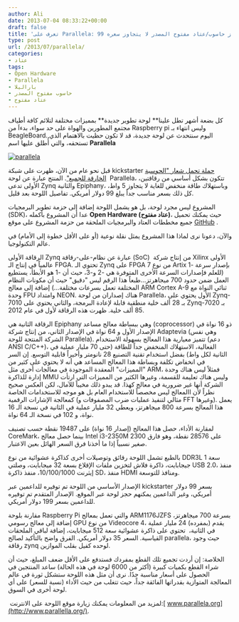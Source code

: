 ```yaml
---
author: Ali
date: 2013-07-04 08:33:22+00:00
draft: false
title: 'تعرف على Parallela: جهاز حاسوب/عتاد مفتوح المصدر لا يتجاوز سعره 99$'
type: post
url: /2013/07/parallela/
categories:
- عتاد
tags:
- Open Hardware
- Parallela
- باراليلا
- حاسوب مفتوح المصدر
- عتاد مفتوح
---
```


كل بضعة أشهر تطل علينا** لوحة تطوير جديدة** بمميزات مختلفة لتلائم كافة أطياف مجتمع المطورين والهواة على حد سواء، بدءاَ من Raspberry pi وليس انتهاء بـ BeagleBoard. اليوم سنتحدث عن لوحة جديدة، قد لا تكون حظيت بالاهتمام الذي تستحقه، والتي أُطلق عليها اسم **Parallela**




[![parallela](http://www.it-scoop.com/wp-content/uploads/2013/07/parallela.jpg)
](http://www.it-scoop.com/wp-content/uploads/2013/07/parallela.jpg)




قبل نحو عام من الآن، ظهرت على شبكة kickstarter [حملة تحمل شعار "الحوسبة الخارقة للجميع"](http://www.kickstarter.com/projects/adapteva/parallella-a-supercomputer-for-everyone). المنتج عبارة عن لوحة  Parallela، تتكون بشكل أساسي من رقاقتين، الأولى تدعى Zynq والثانية Epiphany، وباستهلاك طاقة منخفض للغاية لا يتجاوز 5 واط، كل ذلك بسعر مناسب جداً يبلغ 99 دولار أمريكي. تفاصيل اللوحة بعد قليل.




المشروع ليس مجرد لوحة، بل هو يشمل اللوحة إضافة إلى حزمة تطوير البرمجيات (SDK)، عدا أن المشروع بأكمله **Open Hardware (عتاد مفتوح)**، حيث يمكنك تحميل جميع مخططات العتاد والبرمجيات الملحقة من حزمة المشروع على موقع [GitHub](https://github.com/parallella/parallella-hw) .




والآن، دعونا نرى لماذا هذا المشروع يمثل نقلة نوعية (أو على الأقل خطوة إلى الأمام) في عالم التكنولوجيا.




الرقاقة الأولى Zynq عبارة عن نظام-على-رقاقة (SoC)  من إنتاج شركة Xilinx الأولى عالمياً في إنتاج الـ FPGA. تحتوي الـ Zynq على FPGA من نوع 7 Artix بإصدار سرعة -1 (للعلم فإصدارات السرعة الأخرى المتوفرة هي -2 و-3، حيث أن -1 هو الأبطأ، يستطيع العمل ضمن حدود 700 ميجاهرتز...طبعاً هذا الرقم ليس "دقيق" حيث أن مكونات النظام المختلفة تعمل بسرعات مختلفة...) إضافة إلى معالج ARM Cortex A-9 ثنائي النواة مع وحدة FPU وامتداد NEON. هناك إصداران من لوحة Parallela، الأول يحتوي على Zynq-7010 بـ 28 ألف خلية منطقية قابلة لإعادة البرمجة، والثاني يحتوي على Zynq-7020 بـ 85 ألف خلية. ظهرت هذه الرقاقة لأول في عام 2012.




الرقاقة الثانية هي Epiphany وهي ببساطة معالج مساعد (coprocessor) ذو 16 نواة في الإصدار الأول و 64 نواة في الإصدار الثاني، من إنتاج شركة Adaptevia (وهي نفس الشركة المنتجة للوحة Parallela). تتميز معيارية هذا المعالج بسهولة الاستخدام (دعم ANSI C/C++)، الفعالية، الاستهلاك المنخفض جداً للطاقة (حتى 70 مليار عملية في الثانية لكل واط) بفضل استخدام تقنية التصنيع 28 نانومتر وأخيراً قابلية التوسع. إن السر في انخفاض تكلفة وبساطة هذا المعالج المساعد هي أنه لا يحتوي على كثير من "المميزات" المعقدة الموجودة في معالجات أخرى مثل ARM، فمثلاً ليس هناك وحدة إدارة للذاكرة MMU وليس هناك تعليمة للقسمة، وغيرها الكثير من المميزات التي ارتأت الشركة أنها غير ضرورية في معالج كهذا. قد يبدو ذلك مخيباً للآمال، لكن العكس صحيح نظراً لأن االمعالج ليس مخصصاً للاستخدام العام بل هو موجه للاستخدامات الخاصة كمعالجة الإشارات الرقمية (مثالي لتنفيذ عمليات ضرب المصفوفات و FFT وغيرها). يعمل هذا المعالج بسرعة 800 ميجاهرتز، ويعطي 32 مليار عملية في الثانية في نسخة الـ 16 نواة، و 102 في نسخة الـ 64 نواة.




لمقارنة الأداء، حصل هذا المعالج (إصدار 16 نواة) على 19487 نقطة حسب تصنيف CoreMark، بينما حصل معالج Intel i3-2350M 2300 على 28576 نقطة، وهو فارق صغير نسبياً إذا ما أخذنا فرق السعر الهائل بعين الاعتبار.




بالطبع تشمل اللوحة رقائق وتوصيلات أخرى كذاكرة عشوائية من نوع DDR3L سعة 1 جيجابايت، ذاكرة فلاش لتخزين ملفات الإقلاع بسعة 32 ميجابايت، وصلتي USB 2.0، منفذ إيثرنت 10/100/1000، منفذ ذاكرة SD، منفذ HDMI ومنافذ للتوسعة.




الإصدار الأساسي من اللوحة تم توفيره للداعمين عبر kickstarter بسعر 99 دولار أمريكي، وغير الداعمين يمكنهم حجز لوحة عبر الموقع. الإصدار المتقدم تم توفيره للداعمين بسعر 199 دولار أمريكي.




مقارنة بلوحة Raspberry Pi والتي تعمل بمعالج ARM1176JZFS بسرعة 700 ميجاهرتز، إضافة إلى معالج رسومي GPU من نوع Videocore 4، يقدم (بمفرده) 24 مليار عملية في الثانية،  تحتوي على ذاكرة عشوائية سعة 512 ميجابايت، إضافة لباقي الملحقات القياسية. السعر 35 دولار أمريكي. الفرق واضح بالتأكيد لصالح parallela، حيث وجود رقاقة zynq لوحده كفيل بقلب الموازين.




الخلاصة: إن أردت تجميع تلك القطع بمفردك فستدفع على الأقل ضعف المبلغ، حيث أن شراء القطع بكميات كبيرة (أكثر من 6000 لوحة في هذه الحالة) ساعد المنتجين في الحصول على أسعار مناسبة جدًا. نرى أن مثل هذه اللوحة ستشكل ثورة في عالم المعالجة المتوازية بقدراتها الفائقة جداً، حيث تتغلب من حيث الأداء (نسبة للسعر) على أي لوحة أخرى في السوق.




 لمزيد من المعلومات يمكنك زيارة موقع اللوحة على الانترنت:[ www.parallela.org](http://www.parallella.org/).
